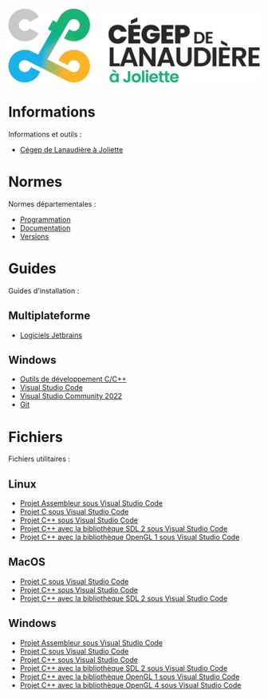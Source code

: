 ![CLJ](Images/logo.png)

# Informations

Informations et outils :

- [Cégep de Lanaudière à Joliette](Documents/CLJ.md)

# Normes

Normes départementales :

- [Programmation](Documents/Normes.md)
- [Documentation](Documents/Doxygen.md)
- [Versions](Documents/Git.md)

# Guides

Guides d'installation :

## Multiplateforme

 - [Logiciels Jetbrains](Documents/Jetbrains.md)

## Windows

- [Outils de développement C/C++](Documents/WINBuildTools.md)
- [Visual Studio Code](Documents/WINVSCode.md)
- [Visual Studio Community 2022](Documents/WINVisualStudio.md)
- [Git](Documents/WINGit.md)

# Fichiers

Fichiers utilitaires :

## Linux

- [Projet Assembleur sous Visual Studio Code](Files/LINVSCASM.zip)
- [Projet C sous Visual Studio Code](Files/LINVSCC.zip)
- [Projet C++ sous Visual Studio Code](Files/LINVSCCPP.zip)
- [Projet C++ avec la bibliothèque SDL 2 sous Visual Studio Code](Files/LINVSCSDL2.zip)
- [Projet C++ avec la bibliothèque OpenGL 1 sous Visual Studio Code](Files/LINVSCOGL1.zip)

## MacOS

- [Projet C sous Visual Studio Code](Files/MOSVSCC.zip)
- [Projet C++ sous Visual Studio Code](Files/MOSVSCCPP.zip)
- [Projet C++ avec la bibliothèque SDL 2 sous Visual Studio Code](Files/MOSVSCSDL2.zip)

## Windows

- [Projet Assembleur sous Visual Studio Code](Files/WINVSCASM.zip)
- [Projet C sous Visual Studio Code](Files/WINVSCC.zip)
- [Projet C++ sous Visual Studio Code](Files/WINVSCCPP.zip)
- [Projet C++ avec la bibliothèque SDL 2 sous Visual Studio Code](Files/WINVSCSDL2.zip)
- [Projet C++ avec la bibliothèque OpenGL 1 sous Visual Studio Code](Files/WINVSCOGL1.zip)
- [Projet C++ avec la bibliothèque OpenGL 4 sous Visual Studio Code](Files/WINVSCOGL4.zip)
